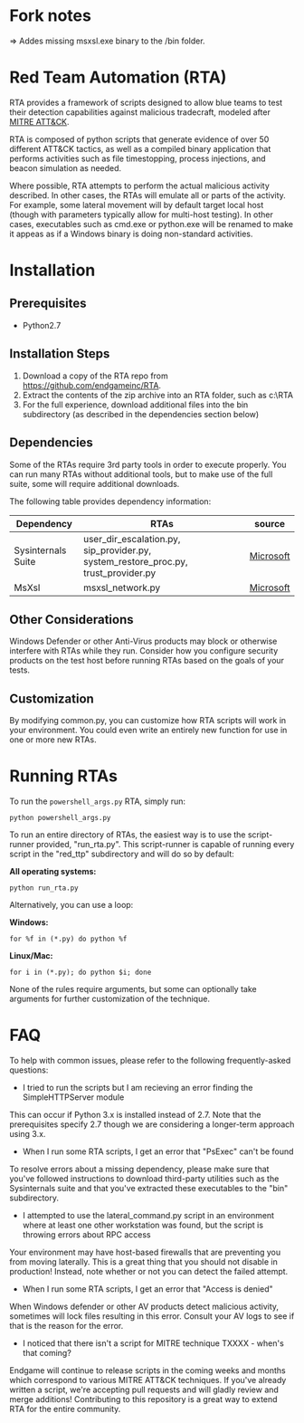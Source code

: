 # Fork notes

=> Addes missing msxsl.exe binary to the /bin folder.

# Red Team Automation (RTA)

RTA provides a framework of scripts designed to allow blue teams to test their detection capabilities against malicious tradecraft, modeled after [MITRE ATT&CK](https://attack.mitre.org/wiki/ATT&CK_Matrix).

RTA is composed of python scripts that generate evidence of over 50 different ATT&CK tactics, as well as a compiled binary application that performs activities such as file timestopping, process injections, and beacon simulation as needed.

Where possible, RTA attempts to perform the actual malicious activity described. In other cases, the RTAs will emulate all or parts of the activity. For example, some lateral movement will by default target local host (though with parameters typically allow for multi-host testing).  In other cases, executables such as cmd.exe or python.exe will be renamed to make it appeas as if a Windows binary is doing non-standard activities.

# Installation

## Prerequisites
 * Python2.7


## Installation Steps
1) Download a copy of the RTA repo from https://github.com/endgameinc/RTA.
2) Extract the contents of the zip archive into an RTA folder, such as c:\RTA  
3) For the full experience, download additional files into the bin subdirectory (as described in the dependencies section below)

## Dependencies
Some of the RTAs require 3rd party tools in order to execute properly. You can run many RTAs without additional tools, but to make use of the full suite, some will require additional downloads.

The following table provides dependency information:

| Dependency | RTAs | source |
| ---        | ---  | ---    |
| Sysinternals Suite | user_dir_escalation.py, sip_provider.py, system_restore_proc.py, trust_provider.py | [Microsoft](https://docs.microsoft.com/en-us/sysinternals/downloads/sysinternals-suite) |
| MsXsl              | msxsl_network.py | [Microsoft](https://www.microsoft.com/en-us/download/details.aspx?id=21714) |


## Other Considerations
Windows Defender or other Anti-Virus products may block or otherwise interfere with RTAs while they run. Consider how you configure security products on the test host before running RTAs based on the goals of your tests.

## Customization
By modifying common.py, you can customize how RTA scripts will work in your environment. You could even write an entirely new function for use in one or more new RTAs.

# Running RTAs
To run the `powershell_args.py` RTA, simply run:
```commandline
python powershell_args.py
```

To run an entire directory of RTAs, the easiest way is to use the script-runner provided, "run_rta.py". This script-runner is capable of running every script in the "red_ttp" subdirectory and will do so by default:

**All operating systems:**
```commandline
python run_rta.py
```

Alternatively, you can use a loop:

**Windows:**
```commandline
for %f in (*.py) do python %f
```

**Linux/Mac:**
```commandline
for i in (*.py); do python $i; done
```

None of the rules require arguments, but some can optionally take arguments for further customization of the technique.

# FAQ
To help with common issues, please refer to the following frequently-asked questions:

* I tried to run the scripts but I am recieving an error finding the SimpleHTTPServer module

This can occur if Python 3.x is installed instead of 2.7. Note that the prerequisites specify 2.7 though we are considering a longer-term approach using 3.x.

* When I run some RTA scripts, I get an error that "PsExec" can't be found

To resolve errors about a missing dependency, please make sure that you've followed instructions to download third-party utilities such as the Sysinternals suite and that you've extracted these executables to the "bin" subdirectory.

* I attempted to use the lateral_command.py script in an environment where at least one other workstation was found, but the script is throwing errors about RPC access

Your environment may have host-based firewalls that are preventing you from moving laterally. This is a great thing that you should not disable in production! Instead, note whether or not you can detect the failed attempt.

* When I run some RTA scripts, I get an error that "Access is denied"

When Windows defender or other AV products detect malicious activity, sometimes will lock files resulting in this error. Consult your AV logs to see if that is the reason for the error.
 
* I noticed that there isn't a script for MITRE technique TXXXX - when's that coming?
 
Endgame will continue to release scripts in the coming weeks and months which correspond to various MITRE ATT&CK techniques. If you've already written a script, we're accepting pull requests and will gladly review and merge additions! Contributing to this repository is a great way to extend RTA for the entire community.
